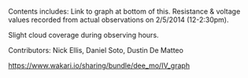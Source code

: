 Contents includes: 
Link to graph at bottom of this.
Resistance & voltage values recorded from actual observations on 2/5/2014 (12-2:30pm). 

Slight cloud coverage during observing hours.

Contributors: Nick Ellis, Daniel Soto, Dustin De Matteo

https://www.wakari.io/sharing/bundle/dee_mo/IV_graph
